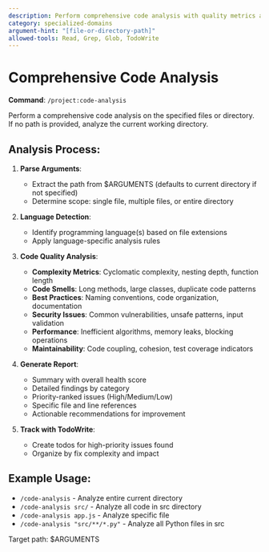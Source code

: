 ```yaml
---
description: Perform comprehensive code analysis with quality metrics and recommendations
category: specialized-domains
argument-hint: "[file-or-directory-path]"
allowed-tools: Read, Grep, Glob, TodoWrite
---
```


# Comprehensive Code Analysis

**Command**: `/project:code-analysis`

Perform a comprehensive code analysis on the specified files or directory. If no path is provided, analyze the current working directory.

## Analysis Process:

1. **Parse Arguments**:
   - Extract the path from $ARGUMENTS (defaults to current directory if not specified)
   - Determine scope: single file, multiple files, or entire directory

2. **Language Detection**:
   - Identify programming language(s) based on file extensions
   - Apply language-specific analysis rules

3. **Code Quality Analysis**:
   - **Complexity Metrics**: Cyclomatic complexity, nesting depth, function length
   - **Code Smells**: Long methods, large classes, duplicate code patterns
   - **Best Practices**: Naming conventions, code organization, documentation
   - **Security Issues**: Common vulnerabilities, unsafe patterns, input validation
   - **Performance**: Inefficient algorithms, memory leaks, blocking operations
   - **Maintainability**: Code coupling, cohesion, test coverage indicators

4. **Generate Report**:
   - Summary with overall health score
   - Detailed findings by category
   - Priority-ranked issues (High/Medium/Low)
   - Specific file and line references
   - Actionable recommendations for improvement

5. **Track with TodoWrite**:
   - Create todos for high-priority issues found
   - Organize by fix complexity and impact

## Example Usage:

- `/code-analysis` - Analyze entire current directory
- `/code-analysis src/` - Analyze all code in src directory
- `/code-analysis app.js` - Analyze specific file
- `/code-analysis "src/**/*.py"` - Analyze all Python files in src

Target path: $ARGUMENTS
